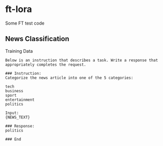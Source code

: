 # ft-lora
Some FT test code

## News Classification

Training Data
```
Below is an instruction that describes a task. Write a response that appropriately completes the request.

### Instruction:
Categorize the news article into one of the 5 categories:

tech
business
sport
entertainment
politics

Input:
{NEWS_TEXT}

### Response:
politics

### End
```
